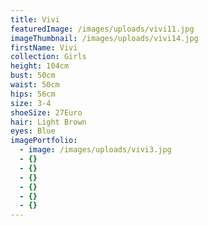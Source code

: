 ```yaml
---
title: Vivi
featuredImage: /images/uploads/vivi11.jpg
imageThumbnail: /images/uploads/vivi14.jpg
firstName: Vivi
collection: Girls
height: 104cm
bust: 50cm
waist: 50cm
hips: 56cm
size: 3-4
shoeSize: 27Euro
hair: Light Brown
eyes: Blue
imagePortfolio:
  - image: /images/uploads/vivi3.jpg
  - {}
  - {}
  - {}
  - {}
  - {}
  - {}
---
```


